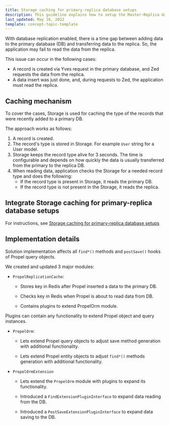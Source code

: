 ```yaml
---
title: Storage caching for primary-replica database setups
description: This guideline explains how to setup the Master-Replica database connection.
last_updated: May 16, 2022
template: concept-topic-template
---
```


With database replication enabled, there is a time gap between adding data to the primary database (DB) and transferring data to the replica. So, the application may fail to read the data from the replica.

This issue can occur in the following cases:
* A record is created via Yves request in the primary database, and Zed requests the data from the replica.
* A data insert was just done, and, during requests to Zed, the application must read the  replica.

## Caching mechanism

To cover the cases, Storage is used for caching the type of the records that were recently added to a primary DB.

The approach works as follows:
1. A record is created.
2. The record's type is stored in Storage. For example `User` string for a User model.
3. Storage keeps the record type alive for 3 seconds. The time is configurable and depends on how quickly the data is usually transferred from the primary to the replica DB.
4. When reading data, application checks the Storage for a needed record type and does the following:
    * If the record type is present in Storage, it reads the primary DB.
    * If the record type is not present in the Storage, it reads the replica.

## Integrate Storage caching for primary-replica database setups

For instructions, see [Storage caching for primary-replica database setups](/docs/scos/dev/technical-enhancement-integration-guides/integrate-elastic-computing.html#integrate-storage-caching-for-primary-replica-database-setups)

## Implementation details

Solution implementation affects all `find*()` methods and `postSave()` hooks of Propel query objects.

We created and updated 3 major modules:

* `PropelReplicationCache`:

  * Stores key in Redis after Propel inserted a data to the primary DB.

  * Checks key in Redis when Propel is about to read data from DB.

  * Contains plugins to extend PropelOrm module.

Plugins can contain any functionality to extend Propel object and query instances.

* `PropelOrm`:

    * Lets extend Propel query objects to adjust save method generation with additional functionality.

    * Lets extend Propel entity objects to adjust `find*()` methods generation with additional functionality.

* `PropelOrmExtension`

    * Lets extend the `PropelOrm` module with plugins to expand its functionality.

    * Introduced a `FindExtensionPluginInterface` to expand data reading from the DB.

    * Introduced a `PostSaveExtensionPluginInterface` to expand data saving to the DB.
